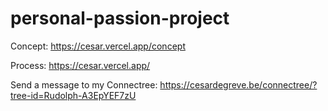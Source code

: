 # personal-passion-project

Concept: https://cesar.vercel.app/concept

Process: https://cesar.vercel.app/

Send a message to my Connectree: https://cesardegreve.be/connectree/?tree-id=Rudolph-A3EpYEF7zU

